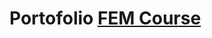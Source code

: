 # Portofolio [FEM Course](https://frontendmasters.com/courses/getting-started-css/nav-bar-html-practice/)
